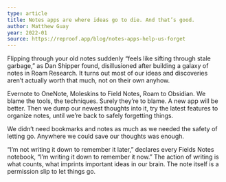 ```yaml
---
type: article
title: Notes apps are where ideas go to die. And that’s good.
author: Matthew Guay
year: 2022-01
source: https://reproof.app/blog/notes-apps-help-us-forget
---
```


Flipping through your old notes suddenly “feels like sifting through stale garbage,” as Dan Shipper found, disillusioned after building a galaxy of notes in Roam Research. It turns out most of our ideas and discoveries aren’t actually worth that much, not on their own anyhow.

Evernote to OneNote, Moleskins to Field Notes, Roam to Obsidian. We blame the tools, the techniques. Surely they’re to blame. A new app will be better.
Then we dump our newest thoughts into it, try the latest features to organize notes, until we’re back to safely forgetting things.

We didn’t need bookmarks and notes as much as we needed the safety of letting go. Anywhere we could save our thoughts was enough.

“I’m not writing it down to remember it later,” declares every Fields Notes notebook, “I’m writing it down to remember it now.” The action of writing is what counts, what imprints important ideas in our brain. The note itself is a permission slip to let things go.